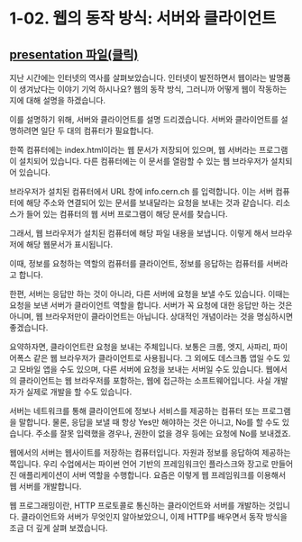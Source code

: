 # 1-02. 웹의 동작 방식: 서버와 클라이언트

## [presentation 파일(클릭)](./presentation/ch01-02.pdf)

지난 시간에는 인터넷의 역사를 살펴보았습니다.
인터넷이 발전하면서 웹이라는 발명품이 생겨났다는 이야기 기억 하시나요?
웹의 동작 방식, 그러니까 어떻게 웹이 작동하는지에 대해 설명을 하겠습니다.

이를 설명하기 위해, 서버와 클라이언트를 설명 드리겠습니다. 서버와 클라이언트를 설명하려면 일단 두 대의 컴퓨터가 필요합니다.

한쪽 컴퓨터에는 index.html이라는 웹 문서가 저장되어 있으며, 웹 서버라는 프로그램이 설치되어 있습니다. 다른 컴퓨터에는 이 문서를 열람할 수 있는 웹 브라우저가 설치되어 있습니다.

브라우저가 설치된 컴퓨터에서 URL 창에 info.cern.ch 를 입력합니다. 이는 서버 컴퓨터에 해당 주소와 연결되어 있는 문서를 보내달라는 요청을 보내는 것과 같습니다. 리소스가 들어 있는 컴퓨터의 웹 서버 프로그램이 해당 문서를 찾습니다.

그래서, 웹 브라우저가 설치된 컴퓨터에 해당 파일 내용을 보냅니다. 이렇게 해서 브라우저에 해당 웹문서가 표시됩니다.

이때, 정보를 요청하는 역할의 컴퓨터를 클라이언트, 정보를 응답하는 컴퓨터를 서버라고 합니다.

한편, 서버는 응답만 하는 것이 아니라, 다른 서버에 요청을 보낼 수도 있습니다.
이때는 요청을 보낸 서버가 클라이언트 역할을 합니다.
서버가 꼭 요청에 대한 응답만 하는 것은 아니며, 웹 브라우저만이 클라이언트는 아닙니다. 상대적인 개념이라는 것을 명심하시면 좋겠습니다.

요약하자면, 클라이언트란 요청을 보내는 주체입니다.
보통은 크롬, 엣지, 사파리, 파이어폭스 같은 웹 브라우저가 클라이언트로 사용됩니다.
그 외에도 데스크톱 앱일 수도 있고 모바일 앱을 수도 있으며,
다른 서버에 요청을 보내는 서버일 수도 있습니다.
웹에서의 클라이언트는 웹 브라우저를 포함하는, 웹에 접근하는 소프트웨어입니다. 사실 개발자가 실제로 개발을 할 수도 있습니다.

서버는 네트워크를 통해 클라이언트에 정보나 서비스를 제공하는 컴퓨터 또는 프로그램을 말합니다. 물론, 응답을 보낼 때 항상 Yes만 해야하는 것은 아니고, No를 할 수도 있습니다. 주소를 잘못 입력했을 경우나, 권한이 없을 경우 등에는 요청에 No를 보내겠죠.

웹에서의 서버는 웹사이트를 저장하는 컴퓨터입니다. 자원과 정보를 응답하여 제공하는 쪽입니다.
우리 수업에서는 파이썬 언어 기반의 프레임워크인 플라스크와 장고로 만들어진 애플리케이션이 서버 역할을 수행합니다.
요즘은 이렇게 웹 프레임워크를 이용해서 웹 서버를 개발합니다.

웹 프로그래밍이란, HTTP 프로토콜로 통신하는 클라이언트와 서버를 개발하는 것입니다.
클라이언트와 서버가 무엇인지 알아보았으니, 이제 HTTP를 배우면서 동작 방식을 조금 더 깊게 살펴 보겠습니다.
